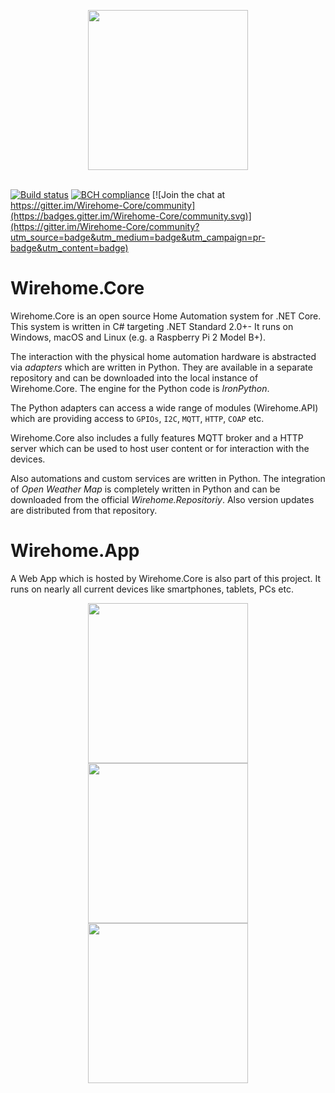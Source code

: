 <p align="center">
<img src="https://github.com/chkr1011/Wirehome.Core/blob/master/docs/images/gitHubLogo.png?raw=true" width="256">
<br/>
<br/>
</p>

[![Build status](https://ci.appveyor.com/api/projects/status/8mcith0f2hueuhhe/branch/master?svg=true)](https://ci.appveyor.com/project/chkr1011/wirehome-core/branch/master)
[![BCH compliance](https://bettercodehub.com/edge/badge/chkr1011/MQTTnet?branch=master)](https://bettercodehub.com/) [![Join the chat at https://gitter.im/Wirehome-Core/community](https://badges.gitter.im/Wirehome-Core/community.svg)](https://gitter.im/Wirehome-Core/community?utm_source=badge&utm_medium=badge&utm_campaign=pr-badge&utm_content=badge)

# Wirehome.Core
Wirehome.Core is an open source Home Automation system for .NET Core. This system is written in C# targeting .NET Standard 2.0+- It runs on Windows, macOS and Linux (e.g. a Raspberry Pi 2 Model B+). 

The interaction with the physical home automation hardware is abstracted via _adapters_ which are written in Python. They are available in a separate repository and can be downloaded into the local instance of Wirehome.Core. The engine for the Python code is _IronPython_.

The Python adapters can access a wide range of modules (Wirehome.API) which are providing access to `GPIOs`, `I2C`, `MQTT`, `HTTP`, `COAP` etc.

Wirehome.Core also includes a fully features MQTT broker and a HTTP server which can be used to host user content or for interaction with the devices.

Also automations and custom services are written in Python. The integration of _Open Weather Map_ is completely written in Python and can be downloaded from the official _Wirehome.Repositoriy_. Also version updates are distributed from that repository.

# Wirehome.App
A Web App which is hosted by Wirehome.Core is also part of this project. It runs on nearly all current devices like smartphones, tablets, PCs etc.

<p align="center">
<img src="https://github.com/chkr1011/Wirehome.Core/blob/master/docs/images/app_screen_1.png?raw=true" width="256">
<img src="https://github.com/chkr1011/Wirehome.Core/blob/master/docs/images/app_screen_2.png?raw=true" width="256">
<img src="https://github.com/chkr1011/Wirehome.Core/blob/master/docs/images/app_screen_3.png?raw=true" width="256">
</p>
